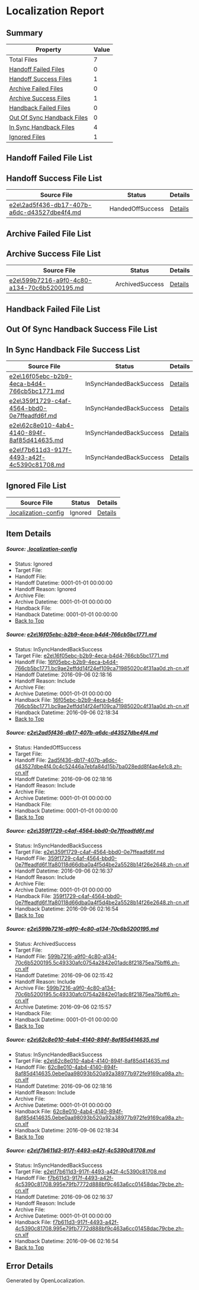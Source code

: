 # <a name='report-top'></a> Localization Report

## Summary
 Property | Value 
 -------- | ----- 
 Total Files | 7
[ Handoff Failed Files ](#handoff-failed-list)| 0
[ Handoff Success Files ](#handoff-success-list)| 1
[ Archive Failed Files ](#archive-failed-list)| 0
[ Archive Success Files ](#archive-success-list)| 1
[ Handback Failed Files ](#handback-failed-list)| 0
[ Out Of Sync Handback Files ](#outofsync-handback-success-list)| 0
[ In Sync Handback Files ](#insync-handback-success-list)| 4
[ Ignored Files ](#ignored-list)| 1

## <a name='handoff-failed-list'></a> Handoff Failed File List

## <a name='handoff-success-list'></a> Handoff Success File List
 Source File | Status | Details 
 ----------- | ------ | ------- 
 [e2e\2ad5f436-db17-407b-a6dc-d43527dbe4f4.md](https://github.com/OpenLocalizationTestOrg/ol-test0/blob/118afe53a0f95e13055f635aa164d1297baf1e1d/e2e/2ad5f436-db17-407b-a6dc-d43527dbe4f4.md) | HandedOffSuccess | [Details](#3a0c1fe2601cf3fe6d81c27de64c8dd9cc71a4cd2)

## <a name='archive-failed-list'></a> Archive Failed File List

## <a name='archive-success-list'></a> Archive Success File List
 Source File | Status | Details 
 ----------- | ------ | ------- 
 [e2e\599b7216-a9f0-4c80-a134-70c6b5200195.md](https://github.com/OpenLocalizationTestOrg/ol-test0/blob/9cdc348c59d6be20e333c09fedc55f5a6dae0b18/e2e/599b7216-a9f0-4c80-a134-70c6b5200195.md) | ArchivedSuccess | [Details](#2e27bed247e01a117f55769d13745d6e153dbd6b4)

## <a name='handback-failed-list'></a> Handback Failed File List

## <a name='outofsync-handback-success-list'></a> Out Of Sync Handback Success File List

## <a name='insync-handback-success-list'></a> In Sync Handback File Success List
 Source File | Status | Details 
 ----------- | ------ | ------- 
 [e2e\16f05ebc-b2b9-4eca-b4d4-766cb5bc1771.md](https://github.com/OpenLocalizationTestOrg/ol-test0/blob/2b6b2972a6855ea26a0b52bdb579a5a07d5af6c8/e2e/16f05ebc-b2b9-4eca-b4d4-766cb5bc1771.md) | InSyncHandedBackSuccess | [Details](#80da9074b2ee21e29f7297e292e2eb819d16f16f1)
 [e2e\359f1729-c4af-4564-bbd0-0e7ffeadfd6f.md](https://github.com/OpenLocalizationTestOrg/ol-test0/blob/5d731528acd0ecef51e76664ddd8c80b50578683/e2e/359f1729-c4af-4564-bbd0-0e7ffeadfd6f.md) | InSyncHandedBackSuccess | [Details](#e1184419917d225e82bfacea8645b9f2c25b83103)
 [e2e\62c8e010-4ab4-4140-894f-8af85d414635.md](https://github.com/OpenLocalizationTestOrg/ol-test0/blob/327f99a32407df0ebeaaa636d70335c86fccb9af/e2e/62c8e010-4ab4-4140-894f-8af85d414635.md) | InSyncHandedBackSuccess | [Details](#28127b3d04b165767ebbe8c5476489b5db339adb5)
 [e2e\f7b611d3-917f-4493-a42f-4c5390c81708.md](https://github.com/OpenLocalizationTestOrg/ol-test0/blob/5d731528acd0ecef51e76664ddd8c80b50578683/e2e/f7b611d3-917f-4493-a42f-4c5390c81708.md) | InSyncHandedBackSuccess | [Details](#076c7fd8bec70071d8f1e819310ca312a2e219206)

## <a name='ignored-list'></a> Ignored File List
 Source File | Status | Details 
 ----------- | ------ | ------- 
 [.localization-config](https://github.com/OpenLocalizationTestOrg/ol-test0/blob/2b6b2972a6855ea26a0b52bdb579a5a07d5af6c8/.localization-config) | Ignored | [Details](#3d4f252ac210baf56311d7e97dcc2db10974dbd20)

## Item Details
##### <a name='3d4f252ac210baf56311d7e97dcc2db10974dbd20'></a> Source: [.localization-config](https://github.com/OpenLocalizationTestOrg/ol-test0/blob/2b6b2972a6855ea26a0b52bdb579a5a07d5af6c8/.localization-config)
* Status: Ignored
* Target File: 
* Handoff File: 
* Handoff Datetime: 0001-01-01 00:00:00
* Handoff Reason: Ignored
* Archive File: 
* Archive Datetime: 0001-01-01 00:00:00
* Handback File: 
* Handback Datetime: 0001-01-01 00:00:00
* [Back to Top](#report-top)

##### <a name='80da9074b2ee21e29f7297e292e2eb819d16f16f1'></a> Source: [e2e\16f05ebc-b2b9-4eca-b4d4-766cb5bc1771.md](https://github.com/OpenLocalizationTestOrg/ol-test0/blob/2b6b2972a6855ea26a0b52bdb579a5a07d5af6c8/e2e/16f05ebc-b2b9-4eca-b4d4-766cb5bc1771.md)
* Status: InSyncHandedBackSuccess
* Target File: [e2e\16f05ebc-b2b9-4eca-b4d4-766cb5bc1771.md](https://github.com/OpenLocalizationTestOrg/ol-test0-zhcn/blob/54f68f8b52dfad83ea2733d7ae573a46953de0db/e2e/16f05ebc-b2b9-4eca-b4d4-766cb5bc1771.md)
* Handoff File: [16f05ebc-b2b9-4eca-b4d4-766cb5bc1771.bc9ae2effdd14f24ef109ca71985020c4f31aa0d.zh-cn.xlf](https://github.com/OpenLocalizationTestOrg/ol-test0-handoff/blob/e2beef44cfc14b6e0caed212d9a60d38c71d8c2b/ol-handoff/OpenLocalizationTestOrg/ol-test0-zhcn/ci/mt/16f05ebc-b2b9-4eca-b4d4-766cb5bc1771.bc9ae2effdd14f24ef109ca71985020c4f31aa0d.zh-cn.xlf)
* Handoff Datetime: 2016-09-06 02:18:16
* Handoff Reason: Include
* Archive File: 
* Archive Datetime: 0001-01-01 00:00:00
* Handback File: [16f05ebc-b2b9-4eca-b4d4-766cb5bc1771.bc9ae2effdd14f24ef109ca71985020c4f31aa0d.zh-cn.xlf](https://github.com/OpenLocalizationTestOrg/ol-test0-handback/blob/f1f91a6e6f69d726733248c5e42ff673b35b715e/ol-handback/OpenLocalizationTestOrg/ol-test0-zhcn/ci/mt/16f05ebc-b2b9-4eca-b4d4-766cb5bc1771.bc9ae2effdd14f24ef109ca71985020c4f31aa0d.zh-cn.xlf)
* Handback Datetime: 2016-09-06 02:18:34
* [Back to Top](#report-top)

##### <a name='3a0c1fe2601cf3fe6d81c27de64c8dd9cc71a4cd2'></a> Source: [e2e\2ad5f436-db17-407b-a6dc-d43527dbe4f4.md](https://github.com/OpenLocalizationTestOrg/ol-test0/blob/118afe53a0f95e13055f635aa164d1297baf1e1d/e2e/2ad5f436-db17-407b-a6dc-d43527dbe4f4.md)
* Status: HandedOffSuccess
* Target File: 
* Handoff File: [2ad5f436-db17-407b-a6dc-d43527dbe4f4.0c4c52446a7ebfa84d15b7ba028edd8f4ae4e1c8.zh-cn.xlf](https://github.com/OpenLocalizationTestOrg/ol-test0-handoff/blob/e2beef44cfc14b6e0caed212d9a60d38c71d8c2b/ol-handoff/OpenLocalizationTestOrg/ol-test0-zhcn/ci/mt/2ad5f436-db17-407b-a6dc-d43527dbe4f4.0c4c52446a7ebfa84d15b7ba028edd8f4ae4e1c8.zh-cn.xlf)
* Handoff Datetime: 2016-09-06 02:18:16
* Handoff Reason: Include
* Archive File: 
* Archive Datetime: 0001-01-01 00:00:00
* Handback File: 
* Handback Datetime: 0001-01-01 00:00:00
* [Back to Top](#report-top)

##### <a name='e1184419917d225e82bfacea8645b9f2c25b83103'></a> Source: [e2e\359f1729-c4af-4564-bbd0-0e7ffeadfd6f.md](https://github.com/OpenLocalizationTestOrg/ol-test0/blob/5d731528acd0ecef51e76664ddd8c80b50578683/e2e/359f1729-c4af-4564-bbd0-0e7ffeadfd6f.md)
* Status: InSyncHandedBackSuccess
* Target File: [e2e\359f1729-c4af-4564-bbd0-0e7ffeadfd6f.md](https://github.com/OpenLocalizationTestOrg/ol-test0-zhcn/blob/57d65cf5cc1910640d9f4e1834a3385627856a0f/e2e/359f1729-c4af-4564-bbd0-0e7ffeadfd6f.md)
* Handoff File: [359f1729-c4af-4564-bbd0-0e7ffeadfd6f.1fa80118d66dba0a4f5d4be2a5528b14f26e2648.zh-cn.xlf](https://github.com/OpenLocalizationTestOrg/ol-test0-handoff/blob/1510b139012c7863a9535a89d07d8c0471dde600/ol-handoff/OpenLocalizationTestOrg/ol-test0-zhcn/ci/359f1729-c4af-4564-bbd0-0e7ffeadfd6f.1fa80118d66dba0a4f5d4be2a5528b14f26e2648.zh-cn.xlf)
* Handoff Datetime: 2016-09-06 02:16:37
* Handoff Reason: Include
* Archive File: 
* Archive Datetime: 0001-01-01 00:00:00
* Handback File: [359f1729-c4af-4564-bbd0-0e7ffeadfd6f.1fa80118d66dba0a4f5d4be2a5528b14f26e2648.zh-cn.xlf](https://github.com/OpenLocalizationTestOrg/ol-test0-handback/blob/4c55bc395b4fe346e5a079c4fd5a36d5f3445091/ol-handback/OpenLocalizationTestOrg/ol-test0-zhcn/ci/359f1729-c4af-4564-bbd0-0e7ffeadfd6f.1fa80118d66dba0a4f5d4be2a5528b14f26e2648.zh-cn.xlf)
* Handback Datetime: 2016-09-06 02:16:54
* [Back to Top](#report-top)

##### <a name='2e27bed247e01a117f55769d13745d6e153dbd6b4'></a> Source: [e2e\599b7216-a9f0-4c80-a134-70c6b5200195.md](https://github.com/OpenLocalizationTestOrg/ol-test0/blob/9cdc348c59d6be20e333c09fedc55f5a6dae0b18/e2e/599b7216-a9f0-4c80-a134-70c6b5200195.md)
* Status: ArchivedSuccess
* Target File: 
* Handoff File: [599b7216-a9f0-4c80-a134-70c6b5200195.5c49330afc0754a2842e01adc8f21875ea75bff6.zh-cn.xlf](https://github.com/OpenLocalizationTestOrg/ol-test0-handoff/blob/4a276265df12f05591ff0334874b603ae3b12aa8/ol-handoff/OpenLocalizationTestOrg/ol-test0-zhcn/ci/ht/599b7216-a9f0-4c80-a134-70c6b5200195.5c49330afc0754a2842e01adc8f21875ea75bff6.zh-cn.xlf)
* Handoff Datetime: 2016-09-06 02:15:42
* Handoff Reason: Include
* Archive File: [599b7216-a9f0-4c80-a134-70c6b5200195.5c49330afc0754a2842e01adc8f21875ea75bff6.zh-cn.xlf](https://github.com/OpenLocalizationTestOrg/ol-test0-handoff/blob/5937825fd929fd32dfce8d8bad4014f1f30d08f2/ol-archive/OpenLocalizationTestOrg/ol-test0-zhcn/ci/ht/599b7216-a9f0-4c80-a134-70c6b5200195.5c49330afc0754a2842e01adc8f21875ea75bff6.zh-cn.xlf)
* Archive Datetime: 2016-09-06 02:15:57
* Handback File: 
* Handback Datetime: 0001-01-01 00:00:00
* [Back to Top](#report-top)

##### <a name='28127b3d04b165767ebbe8c5476489b5db339adb5'></a> Source: [e2e\62c8e010-4ab4-4140-894f-8af85d414635.md](https://github.com/OpenLocalizationTestOrg/ol-test0/blob/327f99a32407df0ebeaaa636d70335c86fccb9af/e2e/62c8e010-4ab4-4140-894f-8af85d414635.md)
* Status: InSyncHandedBackSuccess
* Target File: [e2e\62c8e010-4ab4-4140-894f-8af85d414635.md](https://github.com/OpenLocalizationTestOrg/ol-test0-zhcn/blob/54f68f8b52dfad83ea2733d7ae573a46953de0db/e2e/62c8e010-4ab4-4140-894f-8af85d414635.md)
* Handoff File: [62c8e010-4ab4-4140-894f-8af85d414635.0ebe0aa98093b520a92a38977b972fe9169ca98a.zh-cn.xlf](https://github.com/OpenLocalizationTestOrg/ol-test0-handoff/blob/e2beef44cfc14b6e0caed212d9a60d38c71d8c2b/ol-handoff/OpenLocalizationTestOrg/ol-test0-zhcn/ci/mt/62c8e010-4ab4-4140-894f-8af85d414635.0ebe0aa98093b520a92a38977b972fe9169ca98a.zh-cn.xlf)
* Handoff Datetime: 2016-09-06 02:18:16
* Handoff Reason: Include
* Archive File: 
* Archive Datetime: 0001-01-01 00:00:00
* Handback File: [62c8e010-4ab4-4140-894f-8af85d414635.0ebe0aa98093b520a92a38977b972fe9169ca98a.zh-cn.xlf](https://github.com/OpenLocalizationTestOrg/ol-test0-handback/blob/f1f91a6e6f69d726733248c5e42ff673b35b715e/ol-handback/OpenLocalizationTestOrg/ol-test0-zhcn/ci/mt/62c8e010-4ab4-4140-894f-8af85d414635.0ebe0aa98093b520a92a38977b972fe9169ca98a.zh-cn.xlf)
* Handback Datetime: 2016-09-06 02:18:34
* [Back to Top](#report-top)

##### <a name='076c7fd8bec70071d8f1e819310ca312a2e219206'></a> Source: [e2e\f7b611d3-917f-4493-a42f-4c5390c81708.md](https://github.com/OpenLocalizationTestOrg/ol-test0/blob/5d731528acd0ecef51e76664ddd8c80b50578683/e2e/f7b611d3-917f-4493-a42f-4c5390c81708.md)
* Status: InSyncHandedBackSuccess
* Target File: [e2e\f7b611d3-917f-4493-a42f-4c5390c81708.md](https://github.com/OpenLocalizationTestOrg/ol-test0-zhcn/blob/57d65cf5cc1910640d9f4e1834a3385627856a0f/e2e/f7b611d3-917f-4493-a42f-4c5390c81708.md)
* Handoff File: [f7b611d3-917f-4493-a42f-4c5390c81708.995e79fb7772d888bf9c463a6cc01458dac79cbe.zh-cn.xlf](https://github.com/OpenLocalizationTestOrg/ol-test0-handoff/blob/1510b139012c7863a9535a89d07d8c0471dde600/ol-handoff/OpenLocalizationTestOrg/ol-test0-zhcn/ci/f7b611d3-917f-4493-a42f-4c5390c81708.995e79fb7772d888bf9c463a6cc01458dac79cbe.zh-cn.xlf)
* Handoff Datetime: 2016-09-06 02:16:37
* Handoff Reason: Include
* Archive File: 
* Archive Datetime: 0001-01-01 00:00:00
* Handback File: [f7b611d3-917f-4493-a42f-4c5390c81708.995e79fb7772d888bf9c463a6cc01458dac79cbe.zh-cn.xlf](https://github.com/OpenLocalizationTestOrg/ol-test0-handback/blob/4c55bc395b4fe346e5a079c4fd5a36d5f3445091/ol-handback/OpenLocalizationTestOrg/ol-test0-zhcn/ci/f7b611d3-917f-4493-a42f-4c5390c81708.995e79fb7772d888bf9c463a6cc01458dac79cbe.zh-cn.xlf)
* Handback Datetime: 2016-09-06 02:16:54
* [Back to Top](#report-top)


## Error Details

Generated by OpenLocalization.
